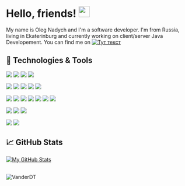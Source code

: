 # Hello, friends! <img src="https://raw.githubusercontent.com/MartinHeinz/MartinHeinz/master/wave.gif" width="30px">

My name is Oleg Nadych and I'm a software developer. I'm from Russia, living in Ekaterinburg and currently working on client/server Java Developement. You can find me on [![Тут текст](http://component-m.ru/wp-content/uploads/2021/11/linkedin20.png)](https://www.linkedin.com/in/oleg-nadych-a8b06012a)

## 🔧 Technologies & Tools
![](https://img.shields.io/badge/Code-Java-informational?style=flat&logo=java&logoColor=white&color=1283c4)
![](https://img.shields.io/badge/Code-Spring-informational?style=flat&logo=spring&logoColor=white&color=1283c4)
![](https://img.shields.io/badge/Code-SpringBoot-informational?style=flat&logo=spring-boot&logoColor=white&color=1283c4)
![](https://img.shields.io/badge/Code-SpringSecurity-informational?style=flat&logo=Spring-Security&logoColor=white&color=1283c4)

![](https://img.shields.io/badge/Tools-Hibernate-informational?style=flat&logo=hibernate&logoColor=white&color=f48041)
![](https://img.shields.io/badge/Tools-MySQL-informational?style=flat&logo=mysql&logoColor=white&color=f48041)
![](https://img.shields.io/badge/Tools-PostgreSQL-informational?style=flat&logo=postgresql&logoColor=white&color=f48041)
![](https://img.shields.io/badge/Tools-Maven-informational?style=flat&logo=ApacheMaven&logoColor=white&color=f48041)
![](https://img.shields.io/badge/Tools-Flyway-informational?style=flat&logo=flyway&logoColor=white&color=f48041)

![](https://img.shields.io/badge/Code-NodeJS-informational?style=flat&logo=nodedotjs&logoColor=white&color=339933)
![](https://img.shields.io/badge/Code-AngularJS-informational?style=flat&logo=angularjs&logoColor=white&color=339933)
![](https://img.shields.io/badge/Code-JavaScript-informational?style=flat&logo=javascript&logoColor=white&color=339933)
![](https://img.shields.io/badge/Code-JQuery-informational?style=flat&logo=jquery&logoColor=white&color=339933)
![](https://img.shields.io/badge/Code-HTML-informational?style=flat&logo=html5&logoColor=white&color=339933)
![](https://img.shields.io/badge/Code-CSS-informational?style=flat&logo=css3&logoColor=white&color=339933)
![](https://img.shields.io/badge/Code-BootStrap-informational?style=flat&logo=bootstrap&logoColor=white&color=339933)

![](https://img.shields.io/badge/Tools-Thymeleaf-informational?style=flat&logo=Thymeleaf&logoColor=white&color=339933)
![](https://img.shields.io/badge/Tools-Vaadin-informational?style=flat&logo=vaadin&logoColor=white&color=339933)
![](https://img.shields.io/badge/Tools-GitLab-informational?style=flat&logo=GitLab&logoColor=white&color=339933)

![](https://img.shields.io/badge/Editor-IntelliJ_IDEA-informational?style=flat&logo=intellij-idea&logoColor=white&color=339933)
![](https://img.shields.io/badge/Messenger-Slack-informational?style=flat&logo=Slack&logoColor=white&color=339933)


## &#x1f4c8; GitHub Stats

<a href="https://github.com/VanderDT">
  <img align="center" src="https://github-readme-stats.vercel.app/api?username=VanderDT&show_icons=true&line_height=27&count_private=falsh&title_color=ffffff&text_color=c9cacc&icon_color=2bbc8a&bg_color=1d1f21" alt="My GitHub Stats" />
</a>
<br><br>
<p align="left"><img src="https://komarev.com/ghpvc/?username=VanderDT&label=Profile%20views&color=2bbc8a&style=flat" alt="VanderDT"/></p>


<!--
**VanderDT/VanderDT** is a ✨ _special_ ✨ repository because its `README.md` (this file) appears on your GitHub profile.

Here are some ideas to get you started:

- 🔭 I’m currently working on ...
- 🌱 I’m currently learning ...
- 👯 I’m looking to collaborate on ...
- 🤔 I’m looking for help with ...
- 💬 Ask me about ...
- 📫 How to reach me: ...
- 😄 Pronouns: ...
- ⚡ Fun fact: ...
-->
